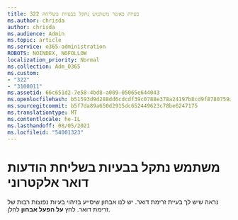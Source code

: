 ```yaml
---
title: 322 בעיות כאשר משתמש נתקל בבעיות בשליחה
ms.author: chrisda
author: chrisda
ms.audience: Admin
ms.topic: article
ms.service: o365-administration
ROBOTS: NOINDEX, NOFOLLOW
localization_priority: Normal
ms.collection: Adm_O365
ms.custom:
- "322"
- "3100011"
ms.assetid: 66c651d2-7e58-4bd8-a009-05065e644043
ms.openlocfilehash: b51593d9d288dd6cdcdf39c0788e378a24197b8cd9f8780759af6d7462843a75
ms.sourcegitcommit: b5f7da89a650d2915dc652449623c78be6247175
ms.translationtype: MT
ms.contentlocale: he-IL
ms.lasthandoff: 08/05/2021
ms.locfileid: "54001323"
---
```

# <a name="a-user-is-having-issues-sending-email-messages"></a>משתמש נתקל בבעיות בשליחת הודעות דואר אלקטרוני

נראה שיש לך בעיית זרימת דואר. יש לנו אבחון שיסייע בזיהוי בעיות נפוצות רבות של זרימת דואר. לחץ **על הפעל אבחון** להלן.
